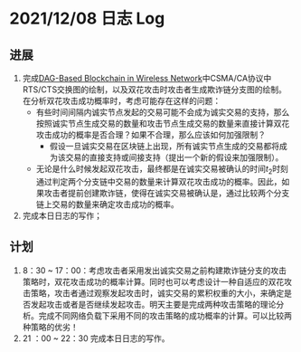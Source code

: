 # 2021/12/08 日志 Log

## 进展

1. 完成[DAG-Based Blockchain in Wireless Network](./Blockchain/../../DAG-Based%20Blockchain%20in%20Wireless%20Network/Papers/DAG-Based%20Blockchain%20in%20Wireless%20Network.md)中CSMA/CA协议中RTS/CTS交换图的绘制，以及双花攻击时攻击者生成欺诈链分支图的绘制。在分析双花攻击成功概率时，考虑可能存在这样的问题：
   * 有些时间间隔内诚实节点发起的交易可能不会成为诚实交易的支持，那么按照诚实节点生成交易的数量和攻击节点生成交易的数量来直接计算双花攻击成功的概率是否合理？如果不合理，那么应该如何加强限制？
      * 假设一旦诚实交易在区块链上出现，所有诚实节点生成的交易都将成为该交易的直接支持或间接支持（提出一个新的假设来加强限制）。
   * 无论是什么时候发起双花攻击，最终都是在诚实交易被确认的时间$t_2$时刻通过判定两个分支链中交易的数量来计算双花攻击成功的概率。因此，如果攻击者提前创建欺诈链，使得在诚实交易被确认是，通过比较两个分支链上交易的数量来确定攻击成功的概率。
2. 完成本日日志的写作；

## 计划

1. 8：30 ~ 17：00：考虑攻击者采用发出诚实交易之前构建欺诈链分支的攻击策略时，双花攻击成功的概率计算。同时也可以考虑设计一种自适应的双花攻击策略，攻击者通过观察发起攻击时，诚实交易的累积权重的大小，来确定是否发起攻击或者是否继续发起攻击。明天主要是完成两种攻击策略的理论分析。完成不同网络负载下采用不同的攻击策略的成功概率的计算。可以比较两种策略的优劣！
2. 21 ：00 ~ 22：30 完成本日日志的写作。
